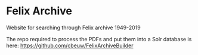 # Felix Archive
Website for searching through Felix archive 1949-2019

The repo required to process the PDFs and put them into a Solr database is here: https://github.com/cbeuw/FelixArchiveBuilder
